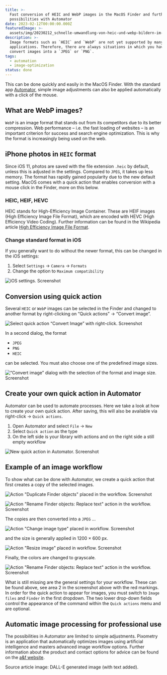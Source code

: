 ```yaml
---
title: >-
  Fast conversion of HEIC and WebP images in the MacOS Finder and further
  possibilities with Automator
date: 2023-02-12T00:00:00.000Z
featuredImage: >-
  assets/img/20230212_schnelle-umwandlung-von-heic-und-webp-bildern-im-macos-finder-und-weitere-moeglichkeiten-mit-automator.png
description: >-
  Image formats such as `HEIC` and `WebP` are not yet supported by many
  applications. Therefore, there are always situations in which you have to
  convert images into a `JPEG` or `PNG`.
tags:
  - automation
  - image-optimization
status: done
---
```

This can be done quickly and easily in the MacOS Finder. With the standard app [Automator](https://support.apple.com/en-us/guide/automator/welcome/mac), simple image adjustments can also be applied automatically with a click of the mouse.

## What are WebP images?

`WebP` is an image format that stands out from its competitors due to its better compression. Web performance – i.e. the fast loading of websites – is an important criterion for success and search engine optimization. This is why the format is increasingly being used on the web.

## iPhone photos in `HEIC` format

Since iOS 11, photos are saved with the file extension `.heic` by default, unless this is adjusted in the settings. Compared to `JPEG`, it takes up less memory. The format has rapidly gained popularity due to the new default setting. MacOS comes with a quick action that enables conversion with a mouse click in the Finder, more on this below.

### HEIC, HEIF, HEVC

HEIC stands for High-Efficiency Image Container. These are HEIF images (High Efficiency Image File Format), which are encoded with HEVC (High Efficiency Video Coding). Further information can be found in the Wikipedia article [High Efficiency Image File Format](https://en.wikipedia.org/wiki/High_Efficiency_Image_File_Format).

### Change standard format in iOS

If you generally want to do without the newer format, this can be changed in the iOS settings:

1. Select `Settings` → `Camera` → `Formats`
2. Change the option to `Maximum compatibility`

![iOS settings. Screenshot](assets/img/20230212_schnelle-umwandlung-von-heic-und-webp-bildern-im-macos-finder-und-weitere-moeglichkeiten-mit-automator_1.jpeg)

## Conversion using quick action

Several `HEIC` or `WebP` images can be selected in the Finder and changed to another format by right-clicking on “Quick actions” → “Convert image”.

![Select quick action “Convert Image” with right-click. Screenshot](assets/img/20230212_schnelle-umwandlung-von-heic-und-webp-bildern-im-macos-finder-und-weitere-moeglichkeiten-mit-automator_2.png)


In a second dialog, the format

- `JPEG`
- `PNG`
- `HEIC`

can be selected. You must also choose one of the predefined image sizes.

![“Convert image” dialog with the selection of the format and image size. Screenshot](assets/img/20230212_schnelle-umwandlung-von-heic-und-webp-bildern-im-macos-finder-und-weitere-moeglichkeiten-mit-automator_3.png)

## Create your own quick action in Automator

Automator can be used to automate processes. Here we take a look at how to create your own quick action. After saving, this will also be available via right-click → `Quick actions`.

1. Open Automator and select `File` → `New`
2. Select `Quick action` as the type
3. On the left side is your library with actions and on the right side a still empty workflow

![New quick action in Automator. Screenshot](assets/img/20230212_schnelle-umwandlung-von-heic-und-webp-bildern-im-macos-finder-und-weitere-moeglichkeiten-mit-automator_4.png)

## Example of an image workflow

To show what can be done with Automator, we create a quick action that first creates a copy of the selected images.

![Action "Duplicate Finder objects" placed in the workflow. Screenshot](assets/img/20230212_schnelle-umwandlung-von-heic-und-webp-bildern-im-macos-finder-und-weitere-moeglichkeiten-mit-automator_5.png)

![Action "Rename Finder objects: Replace text" action in the workflow. Screenshot](assets/img/20230212_schnelle-umwandlung-von-heic-und-webp-bildern-im-macos-finder-und-weitere-moeglichkeiten-mit-automator_6.png)

The copies are then converted into a `JPEG` …

![Action "Change image type" placed in workflow. Screenshot](assets/img/20230212_schnelle-umwandlung-von-heic-und-webp-bildern-im-macos-finder-und-weitere-moeglichkeiten-mit-automator_7.png)

and the size is generally applied in 1200 × 600 px.

![Action "Resize image" placed in workflow. Screenshot](assets/img/20230212_schnelle-umwandlung-von-heic-und-webp-bildern-im-macos-finder-und-weitere-moeglichkeiten-mit-automator_8.png)

Finally, the colors are changed to grayscale.

![Action "Rename Finder objects: Replace text" action in the workflow. Screenshot](assets/img/20230212_schnelle-umwandlung-von-heic-und-webp-bildern-im-macos-finder-und-weitere-moeglichkeiten-mit-automator_9.png)

What is still missing are the general settings for your workflow. These can be found above, see area 2 in the screenshot above with the red markings. In order for the quick action to appear for images, you must switch to `Image files` and `Finder` in the first dropdown. The two lower drop-down fields control the appearance of the command within the `Quick actions` menu and are optional.

## Automatic image processing for professional use

The possibilities in Automator are limited to simple adjustments. Pixometry is an application that automatically optimizes images using artificial intelligence and masters advanced image workflow options. Further information about the product and contact options for advice can be found on the [a&f website](https://www.a-f.ch/produkte/pixometry/).

Source article image: DALL-E generated image (with text added).
